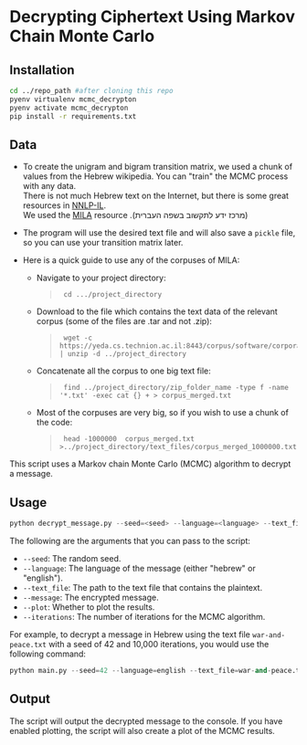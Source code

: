 # Decrypting Ciphertext Using Markov Chain Monte Carlo  
## Installation

``` bash
cd ../repo_path #after cloning this repo
pyenv virtualenv mcmc_decrypton
pyenv activate mcmc_decrypton
pip install -r requirements.txt


```

## Data
- To create the unigram and bigram transition matrix, we used a chunk of values from the Hebrew wikipedia.
 You can "train" the MCMC process with any data.  
   There is not much Hebrew text on the Internet, but there is some great resources in [NNLP-IL](https://github.com/NNLP-IL/Resources).  
   We used the [MILA](https://yeda.cs.technion.ac.il/index.html) resource .(מרכז ידע לתקשוב בשפה העברית)  
     
 - The program will use the desired text file and will also save a `pickle` file, so you can use your transition matrix later.


- Here is a quick guide to use any of the corpuses of MILA: 
	- Navigate to your project directory: 
	  >      cd .../project_directory 
     -  Download to the file which contains the text data of the relevant corpus (some of the files are .tar and not .zip):  
		  >      wget -c https://yeda.cs.technion.ac.il:8443/corpus/software/corpora/HeWiki_2013/plain/plain.zip | unzip -d ../project_directory
	- Concatenate all the corpus to one big text file: 
	  >      find ../project_directory/zip_folder_name -type f -name '*.txt' -exec cat {} + > corpus_merged.txt
	- Most of the corpuses are very big, so if you wish to use a chunk of the code:  
	  >      head -1000000  corpus_merged.txt >../project_directory/text_files/corpus_merged_1000000.txt`  

This script uses a Markov chain Monte Carlo (MCMC) algorithm to decrypt a message.

## Usage

```python
python decrypt_message.py --seed=<seed> --language=<language> --text_file=<text_file> --message=<message> --plot=<plot> --iterations=<iterations>
```

The following are the arguments that you can pass to the script:

* `--seed`: The random seed.
* `--language`: The language of the message (either "hebrew" or "english").
* `--text_file`: The path to the text file that contains the plaintext.
* `--message`: The encrypted message.
* `--plot`: Whether to plot the results.
* `--iterations`: The number of iterations for the MCMC algorithm.

For example, to decrypt a message in Hebrew using the text file `war-and-peace.txt` with a seed of 42 and 10,000 iterations, you would use the following command:

```python
python main.py --seed=42 --language=english --text_file=war-and-peace.txt --message='They told me that when i will be old the war will over' --plot=0 --iterations=25000

```

## Output

The script will output the decrypted message to the console. If you have enabled plotting, the script will also create a plot of the MCMC results.
